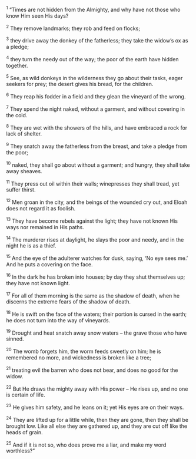 <sup>1</sup> “Times are not hidden from the Almighty, and why have not those who know Him seen His days?

<sup>2</sup> They remove landmarks; they rob and feed on flocks;

<sup>3</sup> they drive away the donkey of the fatherless; they take the widow’s ox as a pledge;

<sup>4</sup> they turn the needy out of the way; the poor of the earth have hidden together.

<sup>5</sup> See, as wild donkeys in the wilderness they go about their tasks, eager seekers for prey; the desert gives his bread, for the children.

<sup>6</sup> They reap his fodder in a field and they glean the vineyard of the wrong.

<sup>7</sup> They spend the night naked, without a garment, and without covering in the cold.

<sup>8</sup> They are wet with the showers of the hills, and have embraced a rock for lack of shelter.

<sup>9</sup> They snatch away the fatherless from the breast, and take a pledge from the poor;

<sup>10</sup> naked, they shall go about without a garment; and hungry, they shall take away sheaves.

<sup>11</sup> They press out oil within their walls; winepresses they shall tread, yet suffer thirst.

<sup>12</sup> Men groan in the city, and the beings of the wounded cry out, and Eloah does not regard it as foolish.

<sup>13</sup> They have become rebels against the light; they have not known His ways nor remained in His paths.

<sup>14</sup> The murderer rises at daylight, he slays the poor and needy, and in the night he is as a thief.

<sup>15</sup> And the eye of the adulterer watches for dusk, saying, ‘No eye sees me.’ And he puts a covering on the face.

<sup>16</sup> In the dark he has broken into houses; by day they shut themselves up; they have not known light.

<sup>17</sup> For all of them morning is the same as the shadow of death, when he discerns the extreme fears of the shadow of death.

<sup>18</sup> He is swift on the face of the waters; their portion is cursed in the earth; he does not turn into the way of vineyards.

<sup>19</sup> Drought and heat snatch away snow waters – the grave those who have sinned.

<sup>20</sup> The womb forgets him, the worm feeds sweetly on him; he is remembered no more, and wickedness is broken like a tree;

<sup>21</sup> treating evil the barren who does not bear, and does no good for the widow.

<sup>22</sup> But He draws the mighty away with His power – He rises up, and no one is certain of life.

<sup>23</sup> He gives him safety, and he leans on it; yet His eyes are on their ways.

<sup>24</sup> They are lifted up for a little while, then they are gone, then they shall be brought low. Like all else they are gathered up, and they are cut off like the heads of grain.

<sup>25</sup> And if it is not so, who does prove me a liar, and make my word worthless?”

